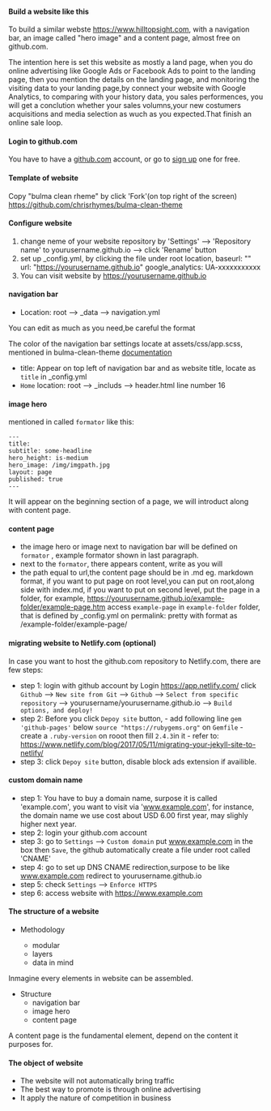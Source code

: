 #### Build a website like this

To build a similar webste https://www.hilltopsight.com, with a navigation bar, an image called "hero image" and a content page, almost free on github.com.

The intention here is set this website as mostly a land page, when you do online advertising like Google Ads or Facebook Ads to point to the landing page, then you mention the details on the landing page, and monitoring the visiting data to your landing page,by connect your website with Google Analytics, to comparing with your history data, you sales performences, you will get a conclution whether your sales volumns,your new costumers acquisitions and media selection as wuch as you expected.That finish an online sale loop.

#### Login to github.com

You have to have a [github.com](https://github.com/) account, or go to [sign up](https://github.com/) one for free.

#### Template of website

Copy "bulma clean rheme" by click 'Fork'(on top right of the screen) https://github.com/chrisrhymes/bulma-clean-theme

#### Configure website

1. change neme of your website repository by 'Settings' --> 'Repository name' to yourusername.github.io -->  click 'Rename' button
2. set up _config.yml, by clicking the file under root location, 
	baseurl: ""
    url: "https://yourusername.github.io"
	google_analytics: UA-xxxxxxxxxxx
3. You can visit website by https://yourusername.github.io

#### navigation bar

- Location: root --> _data --> navigation.yml

You can edit as much as you need,be careful the format

The color of the navigation bar settings locate at assets/css/app.scss, mentioned in bulma-clean-theme [documentation](https://github.com/chrisrhymes/bulma-clean-theme#sidebar-visibility)

- title: Appear on top left of navigation bar and as website title, locate as `title` in _config.yml
- `Home` location: root --> _includs --> header.html line number 16

#### image hero

mentioned in called `formator` like this:

    ---
    title: 
    subtitle: some-headline
    hero_height: is-medium
    hero_image: /img/imgpath.jpg
    layout: page
    published: true
    ---

It will appear on the beginning section of a page,  we will introduct along with content page.

#### content page

- the image hero or image next to navigation bar will be defined on `formator` , example formator shown in last paragraph.
- next to the `formator`, there appears content, write as you will
- the path equal to url,the content page should be in .md eg. markdown format,  if you want to put page on root level,you can put on root,along side with index.md, if you want to put on second level, put the page in a folder, for example, https://yourusername.github.io/example-folder/example-page.htm access `example-page` in `example-folder` folder, that is defined by _config.yml on permalink: pretty with format as /example-folder/example-page/

#### migrating website to Netlify.com (optional)

In case you want to host the github.com repository to Netlify.com, there are few steps:

- step 1: login with github account by Login https://app.netlify.com/  click `Github` --> `New site from Git` --> `Github` --> `Select from specific repository` --> yourusername/yourusername.github.io --> `Build options, and deploy!`
- step 2: Before you click `Depoy site` button, 
		- add following line `gem 'github-pages'` below `source "https://rubygems.org"` on `Gemfile`
        - create a `.ruby-version` on rooot then fill `2.4.3`in it
        - refer to: https://www.netlify.com/blog/2017/05/11/migrating-your-jekyll-site-to-netlify/
- step 3: click `Depoy site` button, disable block ads extension if availible.

#### custom domain name

- step 1: You have to buy a domain name, surpose it is called 'example.com', you want to visit via 'www.example.com', for instance, the domain name we use cost about USD 6.00 first year, may slighly higher next year.
- step 2: login your github.com account
- step 3: go to `Settings` --> `Custom domain` put www.example.com in the box then `Save`, the github automatically create a file under root called 'CNAME'
- step 4: go to set up DNS CNAME redirection,surpose to be like www.example.com redirect to yourusername.github.io
- step 5: check `Settings` --> `Enforce HTTPS` 
- step 6: access website with https://www.example.com


#### The structure of a website

- Methodology

	- modular
    - layers
    - data in mind
    
Inmagine every elements in website can be assembled.

- Structure
	- navigation bar
    - image hero
    - content page
    
A content page is the fundamental element, depend on the content it purposes for.

#### The object of  website

- The website will not automatically bring traffic
- The best way to promote is through online advertising
- It apply the nature of competition in business
